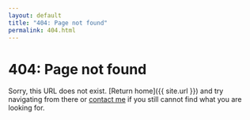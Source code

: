 ```yaml
---
layout: default
title: "404: Page not found"
permalink: 404.html
---
```


# 404: Page not found
Sorry, this URL does not exist. [Return home]({{ site.url }}) and try navigating from there or [contact me](../contact) if you still cannot find what you are looking for.